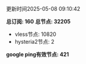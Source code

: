 更新时间2025-05-08 09:10:42

**总订阅: 160**
**总节点: 32205**
- vless节点: 10820
- hysteria2节点: 2

**google ping有效节点: 421**
